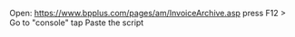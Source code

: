 Open: https://www.bpplus.com/pages/am/InvoiceArchive.asp
press F12 > Go to "console" tap 
Paste the script
